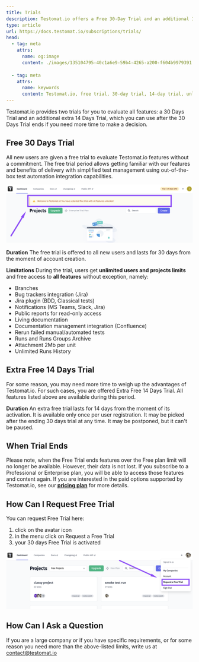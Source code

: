 ```yaml
---
title: Trials
description: Testomat.io offers a Free 30-Day Trial and an additional 14-Day Trial for users to explore all features, including test automation, Jira integration, and notifications. Both trials allow unlimited users and projects, with full access to tools like branching, public reports, and rerun options. The 14-day extension is available after the initial trial period if more time is needed to evaluate the platform.
type: article
url: https://docs.testomat.io/subscriptions/trials/
head:
  - tag: meta
    attrs:
      name: og:image
      content: ./images/135104795-40c1a6e9-59b4-4265-a200-f604b9979391.png
      
  - tag: meta
    attrs:
      name: keywords
      content: Testomat.io, free trial, 30-day trial, 14-day trial, unlimited users, test management, test automation, Jira integration, public reports, QA tools
---
```


Testomat.io provides two trials for you to evaluate all features: a 30 Days Trial and an additional extra 14 Days Trial, which you can use after the 30 Days Trial ends if you need more time to make a decision.

## Free 30 Days Trial

All new users are given a free trial to evaluate Testomat.io features without a commitment. The free trial period allows getting familiar with our features and benefits of delivery with simplified test management using out-of-the-box test automation integration capabilities.

![image](./images/135104795-40c1a6e9-59b4-4265-a200-f604b9979391.png)

**Duration**
The free trial is offered to all new users and lasts for 30 days from the moment of account creation.

**Limitations**
During the trial, users get **unlimited users and projects limits** and free access to **all features** without exception, namely:

- Branches
- Bug trackers integration (Jira)
- Jira plugin (BDD, Classical tests)
- Notifications (MS Teams, Slack, Jira)
- Public reports for read-only access
- Living documentation
- Documentation management integration (Confluence)
- Rerun failed manual/automated tests
- Runs and Runs Groups Archive
- Attachment 2Mb per unit
- Unlimited Runs History 

## Extra Free 14 Days Trial

For some reason, you may need more time to weigh up the advantages of Testomat.io. For such cases, you are offered Extra Free 14 Days Trial. All features listed above are available during this period.

**Duration**
An extra free trial lasts for 14 days from the moment of its activation. It is available only once per user registration. It may be picked after the ending 30 days trial at any time. It may be postponed, but it can't be paused. 

## When Trial Ends

Please note, when the Free Trial ends features over the Free plan limit will no longer be available. However, their data is not lost. If you subscribe to a Professional or Enterprise plan, you will be able to access those features and content again. If you are interested in the paid options supported by Testomat.io, see our [**pricing plan**](https://testomat.io/pricing/) for more details. 

## How Can I Request Free Trial

You can request Free Trial here:

1. click on the avatar icon 
2. in the menu click on Request a Free Trial 
3. your 30 days Free Trial is activated 

![image](./images/139681457-b60419cc-575c-4958-90b1-55bdeba2d3bd.png)

## How Can I Ask a Question
 
If you are a large company or if you have specific requirements, or for some reason you need more than the above-listed limits, write us at contact@testomat.io
